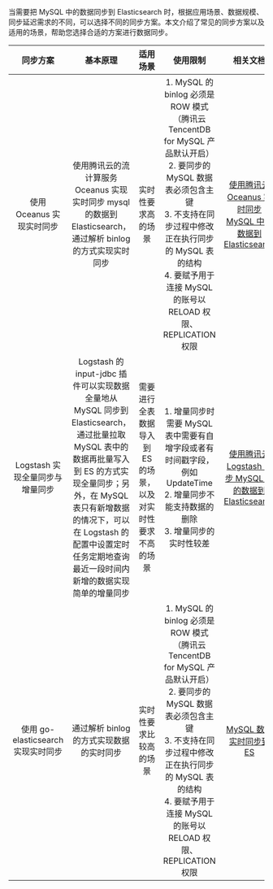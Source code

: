 当需要把 MySQL 中的数据同步到 Elasticsearch 时，根据应用场景、数据规模、同步延迟需求的不同，可以选择不同的同步方案。本文介绍了常见的同步方案以及适用的场景，帮助您选择合适的方案进行数据同步。

|             同步方案        |              基本原理                |             适用场景        |       使用限制       |            相关文档         |
| :------------------------------: | :----------------------: | :------------: | :--------------------: | :-----------------------------------------: |
|     使用 Oceanus 实现实时同步      | 使用腾讯云的流计算服务 Oceanus 实现实时同步 mysql 的数据到 Elasticsearch，通过解析 binlog 的方式实现实时同步 |                     实时性要求高的场景                     | 1. MySQL 的 binlog 必须是 ROW 模式（腾讯云 TencentDB for MySQL 产品默认开启）<br>2. 要同步的 MySQL 数据表必须包含主键 <br>3. 不支持在同步过程中修改正在执行同步的 MySQL 表的结构<br>4. 要赋予用于连接 MySQL 的账号以 RELOAD 权限、REPLICATION 权限 | [使用腾讯云 Oceanus 实时同步 MySQL 中的数据到 Elasticsearch](https://cloud.tencent.com/document/product/849/60520) |
|  Logstash 实现全量同步与增量同步  | Logstash 的 input-jdbc 插件可以实现数据全量地从 MySQL 同步到 Elasticsearch，通过批量拉取 MySQL 表中的数据再批量写入到 ES 的方式实现全量同步；另外，在 MySQL 表只有新增数据的情况下，可以在 Logstash 的配置中设置定时任务定期地查询最近一段时间内新增的数据实现简单的增量同步 | 需要进行全表数据导入到 ES 的场景，以及对实时性要求不高的场景 | 1. 增量同步时需要 MySQL 表中需要有自增字段或者有时间戳字段，例如 UpdateTime <br>2. 增量同步不能支持数据的删除<br>3. 增量同步的实时性较差 | [使用腾讯云 Logstash 同步 MySQL 中的数据到 Elasticsearch](https://cloud.tencent.com/document/product/845/55159) |
| 使用 go-elasticsearch 实现实时同步 |    通过解析 binlog 的方式实现数据的实时同步            |    实时性要求比较高的场景        | 1. MySQL 的 binlog 必须是 ROW 模式（腾讯云 TencentDB for MySQL 产品默认开启）</br>2. 要同步的 MySQL 数据表必须包含主键 </br> 3. 不支持在同步过程中修改正在执行同步的 MySQL 表的结构</br>4. 要赋予用于连接 MySQL 的账号以 RELOAD 权限、REPLICATION 权限 | [MySQL 数据实时同步到 ES](https://cloud.tencent.com/document/product/845/35562) |
